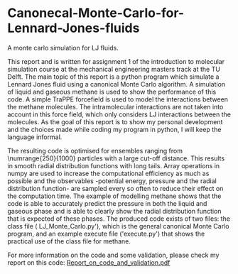 # Canonecal-Monte-Carlo-for-Lennard-Jones-fluids
A monte carlo simulation for LJ fluids.

This report and is written for assignment 1 of the introduction to molecular simulation course at the mechanical engineering masters track at the TU Delft. The main topic of this report is a python program which simulate a Lennard Jones fluid using a canonical Monte Carlo algorithm. A simulation of liquid and gaseous methane is used to show the performance of this code. A simple TraPPE forcefield is used to model the interactions between the methane molecules. The intramolecular interactions are not taken into account in this force field, which only considers LJ interactions between the molecules. As the goal of this report is to show my personal development and the choices made while coding my program in python, I will keep the language informal.
    
The resulting code is optimised for ensembles ranging from \numrange{250}{1000} particles with a large cut-off distance. This results in smooth radial distribution functions with long tails. Array operations in numpy are used to increase the computational efficiency as much as possible and the observables -potential energy, pressure and the radial distribution function- are sampled every so often to reduce their effect on the computation time. The example of modelling methane shows that the code is able to accurately predict the pressure in both the liquid and gaseous phase and is able to clearly show the radial distribution function that is expected of these phases. The produced code exists of two files: the class file ( LJ\_Monte\_Carlo.py'), which is the general canonical Monte Carlo program, and an example execute file ('execute.py') that shows the practical use of the class file for methane.

For more information on the code and some validation, please check my report on this code: [Report_on_code_and_validation.pdf](https://github.com/JelleLagerweij/Canonecal-Monte-Carlo-for-Lennard-Jones-fluids/blob/main/Report_on_code_and_validation.pdf)
